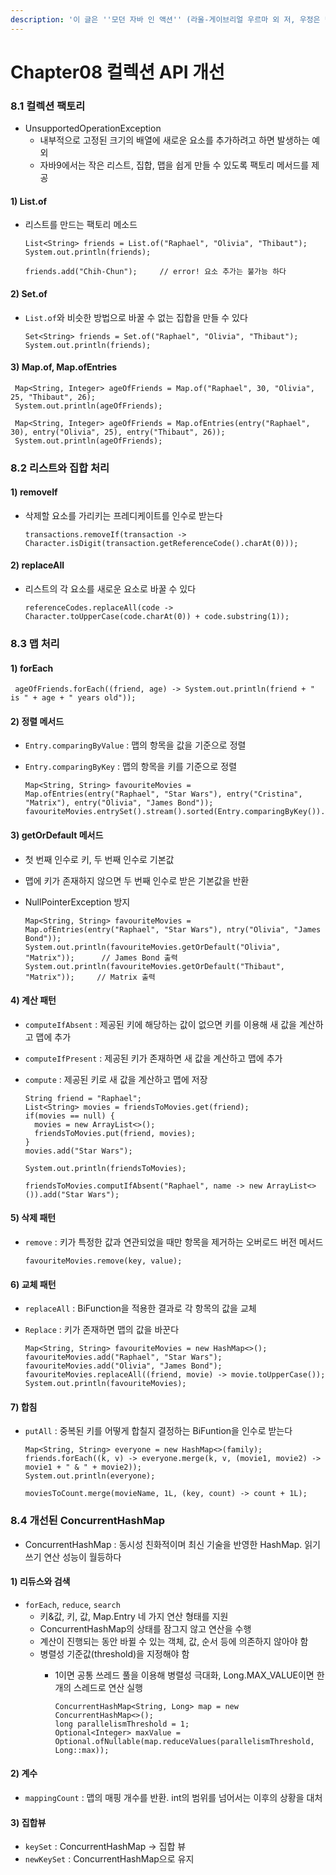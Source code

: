 ```yaml
---
description: '이 글은 ''모던 자바 인 액션'' (라울-게이브리얼 우르마 외 저, 우정은 번역)'' 책 내용을 정리한 글입니다.'
---
```


# Chapter08 컬렉션 API 개선

### 8.1 컬렉션 팩토리

* UnsupportedOperationException
  * 내부적으로 고정된 크기의 배열에 새로운 요소를 추가하려고 하면 발생하는 예외
  * 자바9에서는 작은 리스트, 집합, 맵을 쉽게 만들 수 있도록 팩토리 메서드를 제공

#### 1\) List.of

* 리스트를 만드는 팩토리 메소드

  ```text
  List<String> friends = List.of("Raphael", "Olivia", "Thibaut");
  System.out.println(friends);

  friends.add("Chih-Chun");     // error! 요소 추가는 불가능 하다
  ```

#### 2\) Set.of

* `List.of`와 비슷한 방법으로 바꿀 수 없는 집합을 만들 수 있다

  ```text
  Set<String> friends = Set.of("Raphael", "Olivia", "Thibaut");
  System.out.println(friends);
  ```

#### 3\) Map.of, Map.ofEntries

```text
 Map<String, Integer> ageOfFriends = Map.of("Raphael", 30, "Olivia", 25, "Thibaut", 26);
 System.out.println(ageOfFriends);

 Map<String, Integer> ageOfFriends = Map.ofEntries(entry("Raphael", 30), entry("Olivia", 25), entry("Thibaut", 26));
 System.out.println(ageOfFriends);
```

### 8.2 리스트와 집합 처리

#### 1\) removeIf

* 삭제할 요소를 가리키는 프레디케이트를 인수로 받는다

  ```text
  transactions.removeIf(transaction -> Character.isDigit(transaction.getReferenceCode().charAt(0)));
  ```

#### 2\) replaceAll

* 리스트의 각 요소를 새로운 요소로 바꿀 수 있다

  ```text
  referenceCodes.replaceAll(code -> Character.toUpperCase(code.charAt(0)) + code.substring(1));
  ```

### 8.3 맵 처리

#### 1\) forEach

```text
 ageOfFriends.forEach((friend, age) -> System.out.println(friend + " is " + age + " years old"));
```

#### 2\) 정렬 메서드

* `Entry.comparingByValue` : 맵의 항목을 값을 기준으로 정렬
* `Entry.comparingByKey` : 맵의 항목을 키를 기준으로 정렬

  ```text
  Map<String, String> favouriteMovies = Map.ofEntries(entry("Raphael", "Star Wars"), entry("Cristina", "Matrix"), entry("Olivia", "James Bond"));
  favouriteMovies.entrySet().stream().sorted(Entry.comparingByKey()).forEachOrdered(System.out::println);
  ```

#### 3\) getOrDefault 메서드

* 첫 번째 인수로 키, 두 번째 인수로 기본값
* 맵에 키가 존재하지 않으면 두 번째 인수로 받은 기본값을 반환
* NullPointerException 방지

  ```text
  Map<String, String> favouriteMovies = Map.ofEntries(entry("Raphael", "Star Wars"), ntry("Olivia", "James Bond"));
  System.out.println(favouriteMovies.getOrDefault("Olivia", "Matrix"));      // James Bond 출력   
  System.out.println(favouriteMovies.getOrDefault("Thibaut", "Matrix"));     // Matrix 출력
  ```

#### 4\) 계산 패턴

* `computeIfAbsent` : 제공된 키에 해당하는 값이 없으면 키를 이용해 새 값을 계산하고 맵에 추가
* `computeIfPresent` : 제공된 키가 존재하면 새 값을 계산하고 맵에 추가
* `compute` : 제공된 키로 새 값을 계산하고 맵에 저장

  ```text
  String friend = "Raphael";
  List<String> movies = friendsToMovies.get(friend);
  if(movies == null) {
    movies = new ArrayList<>();
    friendsToMovies.put(friend, movies);
  }
  movies.add("Star Wars");

  System.out.println(friendsToMovies);

  friendsToMovies.computIfAbsent("Raphael", name -> new ArrayList<>()).add("Star Wars");
  ```

#### 5\) 삭제 패턴

* `remove` : 키가 특정한 값과 연관되었을 때만 항목을 제거하는 오버로드 버전 메서드

  ```text
  favouriteMovies.remove(key, value);
  ```

#### 6\) 교체 패턴

* `replaceAll` : BiFunction을 적용한 결과로 각 항목의 값을 교체
* `Replace` : 키가 존재하면 맵의 값을 바꾼다

  ```text
  Map<String, String> favouriteMovies = new HashMap<>();
  favouriteMovies.add("Raphael", "Star Wars"); 
  favouriteMovies.add("Olivia", "James Bond");
  favouriteMovies.replaceAll((friend, movie) -> movie.toUpperCase());
  System.out.println(favouriteMovies);
  ```

#### 7\) 합침

* `putAll` : 중복된 키를 어떻게 합칠지 결정하는 BiFuntion을 인수로 받는다

  ```text
  Map<String, String> everyone = new HashMap<>(family);
  friends.forEach((k, v) -> everyone.merge(k, v, (movie1, movie2) -> movie1 + " & " + movie2));
  System.out.println(everyone);

  moviesToCount.merge(movieName, 1L, (key, count) -> count + 1L);
  ```

### 8.4 개선된 ConcurrentHashMap

* ConcurrentHashMap : 동시성 친화적이며 최신 기술을 반영한 HashMap. 읽기 쓰기 연산 성능이 월등하다

#### 1\) 리듀스와 검색

* `forEach`, `reduce`, `search`
  * 키&값, 키, 값, Map.Entry 네 가지 연산 형태를 지원
  * ConcurrentHashMap의 상태를 잠그지 않고 연산을 수행
  * 계산이 진행되는 동안 바뀔 수 있는 객체, 값, 순서 등에 의존하지 않아야 함
  * 병렬성 기준값\(threshold\)을 지정해야 함
    * 1이면 공통 쓰레드 풀을 이용해 병렬성 극대화, Long.MAX\_VALUE이면 한 개의 스레드로 연산 실행

      ```text
      ConcurrentHashMap<String, Long> map = new ConcurrentHashMap<>();
      long parallelismThreshold = 1;
      Optional<Integer> maxValue = Optional.ofNullable(map.reduceValues(parallelismThreshold, Long::max));
      ```

#### 2\) 계수

* `mappingCount` : 맵의 매핑 개수를 반환. int의 범위를 넘어서는 이후의 상황을 대처

#### 3\) 집합뷰

* `keySet` : ConcurrentHashMap -&gt; 집합 뷰
* `newKeySet` : ConcurrentHashMap으로 유지


